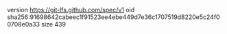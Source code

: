 version https://git-lfs.github.com/spec/v1
oid sha256:91698642cabeec1f91523ee4ebe449d7e36c1707519d8220e5c24f00708e0a33
size 439
